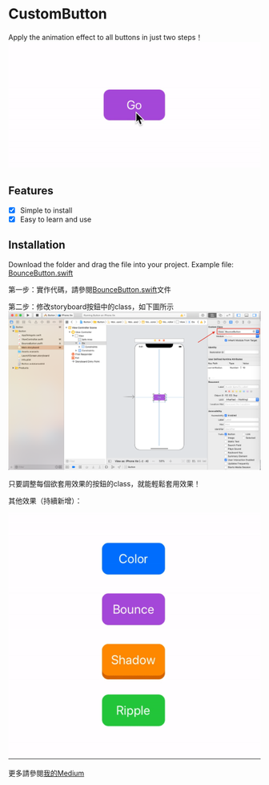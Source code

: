 CustomButton
====
Apply the animation effect to all buttons in just two steps！
![](https://github.com/YICHINGOFFICIAL/CustomButton/blob/master/ReadMeMaterial/buttonGIF.gif)

Features
---
- [x] Simple to install
- [x] Easy to learn and use

Installation
---
Download the folder and drag the file into your project. Example file: [BounceButton.swift](https://github.com/YICHINGOFFICIAL/CustomButton/blob/master/CustomButton/Button/BounceButton.swift)


第一步：實作代碼，請參閱[BounceButton.swift](https://github.com/YICHINGOFFICIAL/CustomButton/blob/master/CustomButton/Button/BounceButton.swift)文件

第二步：修改storyboard按鈕中的class，如下圖所示
![](https://github.com/YICHINGOFFICIAL/CustomButton/blob/master/ReadMeMaterial/Screenshot.png)

只要調整每個欲套用效果的按鈕的class，就能輕鬆套用效果！

其他效果（持續新增）：

![](https://github.com/YICHINGOFFICIAL/CustomButton/blob/master/ReadMeMaterial/ButtonsPreview.gif)

更多請參閱[我的Medium](https://medium.com/@YiChing/套用按鈕響應效果至所有viewcontroller-b78d1eb88eb9)

